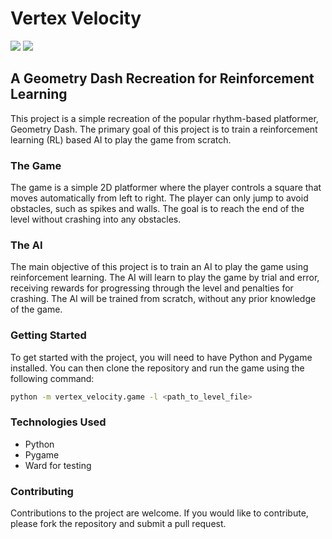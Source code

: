 # Vertex Velocity

![](https://github.com/drakes00/vertex-velocity/actions/workflows/lint.yaml/badge.svg)
![](https://github.com/drakes00/vertex-velocity/actions/workflows/ward.yaml/badge.svg)

## A Geometry Dash Recreation for Reinforcement Learning

This project is a simple recreation of the popular rhythm-based platformer, Geometry Dash. The primary goal of this project is to train a reinforcement learning (RL) based AI to play the game from scratch.

### The Game

The game is a simple 2D platformer where the player controls a square that moves automatically from left to right. The player can only jump to avoid obstacles, such as spikes and walls. The goal is to reach the end of the level without crashing into any obstacles.

### The AI

The main objective of this project is to train an AI to play the game using reinforcement learning. The AI will learn to play the game by trial and error, receiving rewards for progressing through the level and penalties for crashing. The AI will be trained from scratch, without any prior knowledge of the game.

### Getting Started

To get started with the project, you will need to have Python and Pygame installed. You can then clone the repository and run the game using the following command:

```bash
python -m vertex_velocity.game -l <path_to_level_file>
```

### Technologies Used

- Python
- Pygame
- Ward for testing

### Contributing

Contributions to the project are welcome. If you would like to contribute, please fork the repository and submit a pull request.
